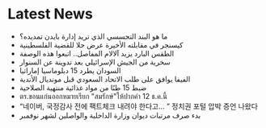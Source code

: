 # Latest News
-  ما هو البند التجسسي الذي تريد إدارة بايدن تمديده؟
-  كيسنجر في مقابلته الأخيرة عرض حلا للقضية الفلسطينية
-  الطقس البارد يزيد آلالام المفاصل.. اتبعوا هذه الوصفة
-  سخرية من الجيش الإسرائيلي بعد تدوينة عن السنوار
-  السودان يطرد 15 دبلوماسيا إماراتيا
-  الفيفا يوافق على طلب الاتحاد السعودي قبل مونديال الأندية
-  ضبط 15 طنًا من مواد غذائية منتهية الصلاحية
-  ตร.ขอนแก่นออกหมายเรียก "สมรักษ์"ให้ปากคำ 12 ธ.ค.นี้
-  “네이버, 국정감사 전에 팩트체크 내려야 한다고… ” 정치권 포털 압박 증언 나왔다
-  بدء صرف مرتبات ديوان وزارة الداخلية والواصلين لشهر نوفمبر
